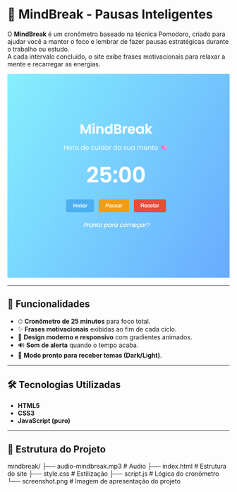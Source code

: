 # 🧠 MindBreak - Pausas Inteligentes

O **MindBreak** é um cronômetro baseado na técnica Pomodoro, criado para ajudar você a manter o foco e lembrar de fazer pausas estratégicas durante o trabalho ou estudo.  
A cada intervalo concluído, o site exibe frases motivacionais para relaxar a mente e recarregar as energias.  

![MindBreak Screenshot](https://github.com/Arvicxz/Projeto-MindBreak/blob/main/mindbreak.png)

---

## 🚀 Funcionalidades
- ⏱ **Cronômetro de 25 minutos** para foco total.
- ✨ **Frases motivacionais** exibidas ao fim de cada ciclo.
- 🎨 **Design moderno e responsivo** com gradientes animados.
- 🔊 **Som de alerta** quando o tempo acaba.
- 🌙 **Modo pronto para receber temas (Dark/Light)**.

---

## 🛠 Tecnologias Utilizadas
- **HTML5**
- **CSS3**
- **JavaScript (puro)**

---

## 📂 Estrutura do Projeto
mindbreak/
├── audio-mindbreak.mp3 # Audio
├── index.html # Estrutura do site
├── style.css # Estilização
├── script.js # Lógica do cronômetro
└── screenshot.png # Imagem de apresentação do projeto

